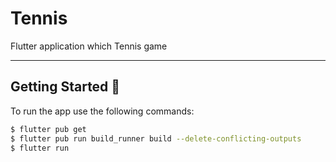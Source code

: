 # Tennis

Flutter application which Tennis game

---

## Getting Started 🚀

To run the app use the following commands:

```sh
$ flutter pub get
$ flutter pub run build_runner build --delete-conflicting-outputs
$ flutter run
```
